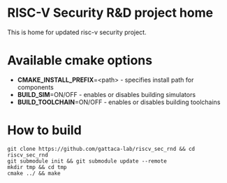 # RISC-V Security R&D project home  
This is home for updated risc-v security project.  

# Available cmake options  
- **CMAKE_INSTALL_PREFIX**=\<path\> - specifies install path for components
- **BUILD_SIM**=ON/OFF - enables or disables building simulators  
- **BUILD_TOOLCHAIN**=ON/OFF - enables or disables building toolchains  

# How to build
```
git clone https://github.com/gattaca-lab/riscv_sec_rnd && cd riscv_sec_rnd
git submodule init && git submodule update --remote
mkdir tmp && cd tmp
cmake ../ && make
```
